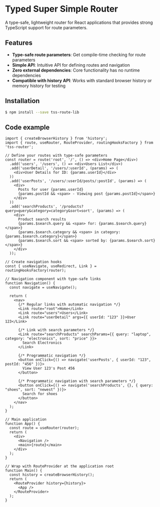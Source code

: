# Typed Super Simple Router

A type-safe, lightweight router for React applications that provides strong TypeScript support for route parameters.

## Features

- **Type-safe route parameters**: Get compile-time checking for route parameters
- **Simple API**: Intuitive API for defining routes and navigation
- **Zero external dependencies**: Core functionality has no runtime dependencies
- **Compatible with history API**: Works with standard browser history or memory history for testing

## Installation

```sh
$ npm install --save tss-route-lib
```

## Code example

```tsx
import { createBrowserHistory } from 'history';
import { route, useRouter, RouteProvider, routingHooksFactory } from 'tss-router';

// Define your routes with type-safe parameters
const router = route('root', '/', () => <div>Home Page</div>)
  .add('users', '/users', () => <div>Users List</div>)
  .add('userDetail', '/users/:userId', (params) => (
    <div>User Details for ID: {params.userId}</div>
  ))
  .add('userPosts', '/users/:userId/posts/:postId', (params) => (
    <div>
      Posts for user {params.userId}
      {params.postId && <span> - Viewing post {params.postId}</span>}
    </div>
  ))
  .add('searchProducts', '/products?query=query&category=category&sort=sort', (params) => (
    <div>
      Product search results
      {params.$search.query && <span> for: {params.$search.query}</span>}
      {params.$search.category && <span> in category: {params.$search.category}</span>}
      {params.$search.sort && <span> sorted by: {params.$search.sort}</span>}
    </div>
  ));

// Create navigation hooks
const { useNavigate, useRedirect, Link } = routingHooksFactory(router);

// Navigation component with type-safe links
function Navigation() {
  const navigate = useNavigate();
  
  return (
    <nav>
      {/* Regular links with automatic navigation */}
      <Link route="root">Home</Link>
      <Link route="users">Users</Link>
      <Link route="userDetail" args={{ userId: "123" }}>User 123</Link>
      
      {/* Link with search parameters */}
      <Link route="searchProducts" searchParams={{ query: "laptop", category: "electronics", sort: "price" }}>
        Search Electronics
      </Link>
      
      {/* Programmatic navigation */}
      <button onClick={() => navigate('userPosts', { userId: "123", postId: "456" })}>
        View User 123's Post 456
      </button>
      
      {/* Programmatic navigation with search parameters */}
      <button onClick={() => navigate('searchProducts', {}, { query: "shoes", sort: "newest" })}>
        Search for shoes
      </button>
    </nav>
  );
}

// Main application
function App() {
  const route = useRouter(router);
  return (
    <div>
      <Navigation />
      <main>{route}</main>
    </div>
  );
}

// Wrap with RouteProvider at the application root
function Main() {
  const history = createBrowserHistory();
  return (
    <RouteProvider history={history}>
      <App />
    </RouteProvider>
  );
}
```


